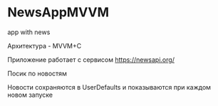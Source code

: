 # NewsAppMVVM
app with news

Архитектура - MVVM+C

Приложение работает c сервисом https://newsapi.org/

Посик по новостям

Новости сохраняются в UserDefaults и показываются при каждом новом запуске
